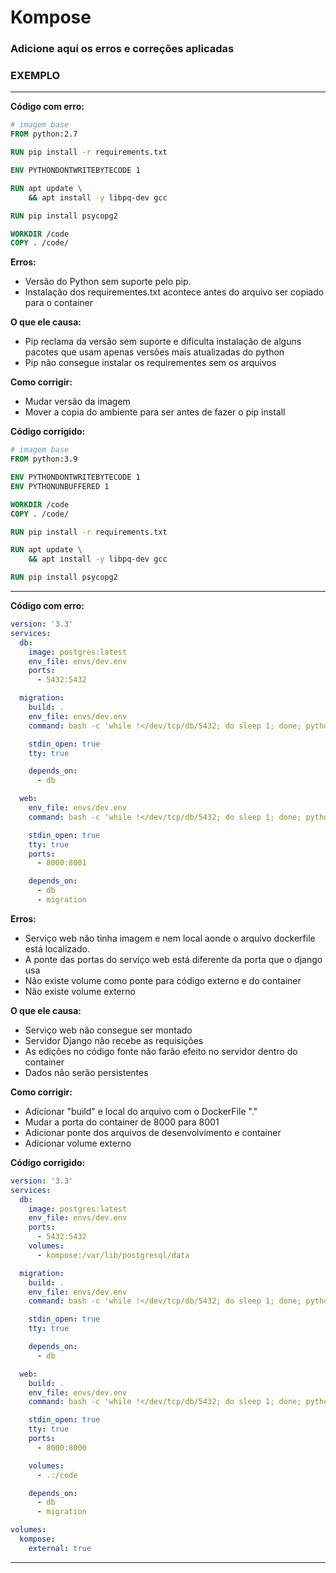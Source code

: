 # Kompose

### Adicione aqui os erros e correções aplicadas

### EXEMPLO

---

**Código com erro:**

```dockerfile
# imagem base
FROM python:2.7

RUN pip install -r requirements.txt

ENV PYTHONDONTWRITEBYTECODE 1

RUN apt update \
    && apt install -y libpq-dev gcc

RUN pip install psycopg2

WORKDIR /code
COPY . /code/

```

**Erros:**

- Versão do Python sem suporte pelo pip.
- Instalação dos requirementes.txt acontece antes do arquivo ser copiado para o container

**O que ele causa:**

- Pip reclama da versão sem suporte e dificulta instalação de alguns pacotes que usam apenas versões mais atualizadas do python
- Pip não consegue instalar os requirementes sem os arquivos

**Como corrigir:**

- Mudar versão da imagem
- Mover a copia do ambiente para ser antes de fazer o pip install

**Código corrigido:**

```dockerfile
# imagem base
FROM python:3.9

ENV PYTHONDONTWRITEBYTECODE 1
ENV PYTHONUNBUFFERED 1

WORKDIR /code
COPY . /code/

RUN pip install -r requirements.txt

RUN apt update \
    && apt install -y libpq-dev gcc

RUN pip install psycopg2
```

---

**Código com erro:**

```yaml
version: '3.3'
services:
  db:
    image: postgres:latest
    env_file: envs/dev.env
    ports:
      - 5432:5432

  migration:
    build: .
    env_file: envs/dev.env
    command: bash -c 'while !</dev/tcp/db/5432; do sleep 1; done; python manage.py migrate'

    stdin_open: true
    tty: true

    depends_on:
      - db

  web:
    env_file: envs/dev.env
    command: bash -c 'while !</dev/tcp/db/5432; do sleep 1; done; python manage.py runserver 0.0.0.0:8000'

    stdin_open: true
    tty: true
    ports:
      - 8000:8001

    depends_on:
      - db
      - migration
```

**Erros:**

- Serviço web não tinha imagem e nem local aonde o arquivo dockerfile está localizado.
- A ponte das portas do serviço web está diferente da porta que o django usa
- Não existe volume como ponte para código externo e do container
- Não existe volume externo

**O que ele causa:**

- Serviço web não consegue ser montado
- Servidor Django não recebe as requisições
- As edições no código fonte não farão efeito no servidor dentro do container
- Dados não serão persistentes

**Como corrigir:**

- Adicionar "build" e local do arquivo com o DockerFile "."
- Mudar a porta do container de 8000 para 8001
- Adicionar ponte dos arquivos de desenvolvimento e container
- Adicionar volume externo

**Código corrigido:**

```yaml
version: '3.3'
services:
  db:
    image: postgres:latest
    env_file: envs/dev.env
    ports:
      - 5432:5432
    volumes:
      - kompose:/var/lib/postgresql/data

  migration:
    build: .
    env_file: envs/dev.env
    command: bash -c 'while !</dev/tcp/db/5432; do sleep 1; done; python manage.py migrate'

    stdin_open: true
    tty: true

    depends_on:
      - db

  web:
    build: .
    env_file: envs/dev.env
    command: bash -c 'while !</dev/tcp/db/5432; do sleep 1; done; python manage.py runserver 0.0.0.0:8000'

    stdin_open: true
    tty: true
    ports:
      - 8000:8000

    volumes:
      - .:/code

    depends_on:
      - db
      - migration

volumes:
  kompose:
    external: true
```

---

